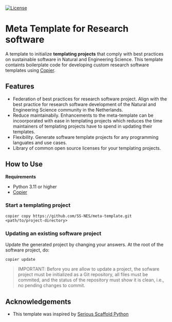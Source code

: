 [![License](https://img.shields.io/badge/License-Apache_2.0-blue.svg)](https://opensource.org/licenses/Apache-2.0)

# Meta Template for Research software

A template to initialize **templating projects** that comply with
best practices on sustainable software in Natural and Engineering Science.  This template containts boilerplate code for developing custom research software templates using [Copier](https://copier.readthedocs.io).

## Features

- Federation of best practices for research software project. Align with the best practice for research software development of the Natural and Engineering Science community in the Netherlands.
- Reduce maintainabily. Enhancements to the meta-template can be incoorporated with ease in templating projects which reduces the time maintainers of templating projects have to spend in updating their templates.
- Flexibility. Generate software template projects for any programming languates and use cases. 
- Library of common open source licenses for your templating projects.

## How to Use

**Requirements**

- Python 3.11 or higher
- [Copier](https://copier.readthedocs.io)

### Start a templating project

```shell
copier copy https://github.com/SS-NES/meta-template.git <path/to/project-directory>
```

### Updating an existing software project

Update the generated project by changing your answers. At the root of the software project, do:

```shell
copier update
```
> IMPORTANT: Before you are allow to update a project, the sofware project must be initialized as a Git repository, all files must be commited, and the status of the repository must show it is clean, i.e., no pending changes to commit.



## Acknowledgements

- This template was inspired by [Serious Scaffold Python](https://github.com/serious-scaffold/ss-python)

